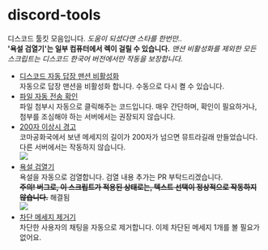 # discord-tools
디스코드 툴킷 모음입니다. *도움이 되셨다면 스타를 한번만..*
<br>
**'욕설 검열기'는 일부 컴퓨터에서 렉이 걸릴 수 있습니다.**
*맨션 비활성화를 제외한 모든 스크립트는 디스코드 한국어 버전에서만 작동을 보장합니다.*

 * [디스코드 자동 답장 맨션 비활성화](https://github.com/fsanchir/discord-tools/blob/main/auto-disable-reply-mention.js) <br> 자동으로 답장 맨션을 비활성화 합니다. 수동으로 다시 켤 수 있습니다.
 * [파일 자동 전송 확인](https://github.com/fsanchir/discord-tools/blob/main/auto-send.js) <br> 파일 첨부시 자동으로 클릭해주는 코드입니다. 매우 간단하며, 확인이 필요하거나, 첨부를 조심해야 하는 서버에서는 권장되지 않습니다.
 * [200자 이상시 경고](https://github.com/fsanchir/discord-tools/blob/main/koma-anti-200.js) <br> 코마공화국에서 보낸 메세지의 길이가 200자가 넘으면 뮤트라길래 만들었습니다. 다른 서버에서는 작동하지 않습니다. <br> <img src="https://cdn.discordapp.com/attachments/823928277092794389/831125411973955594/05a33ca75fdb8d70.PNG">
 * [욕설 검열기](https://github.com/fsanchir/discord-tools/blob/main/swear-remover.js) <br> 욕설을 자동으로 검열합니다. 검열 내용 추가는 PR 부탁드리겠습니다. <br> <b><del>주의! 버그로, 이 스크립트가 적용된 상태로는, 텍스트 선택이 정상적으로 작동하지 않습니다.</del></b> 해결됨<br><img src="https://cdn.discordapp.com/attachments/823928277092794389/831119287350460456/4130d9fc2b0b19ee.PNG">
 * [차단 메세지 제거기](https://github.com/fsanchir/discord-tools/blob/main/remove-blocked-message.js) <br> 차단한 사용자의 채팅을 자동으로 제거합니다. 이제 차단된 메세지 1개를 볼 필요가 없어요.

